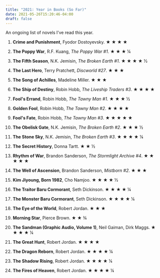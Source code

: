 ```yaml
---
title: "2021: Year in Books (So Far)"
date: 2021-05-26T15:20:46-04:00
draft: false
---
```


An ongoing list of novels I've read this year.

1. **Crime and Punishment**, Fyodor Dostoyevsky. ★ ★ ★ ★

2. **The Poppy War**, R.F. Kuang, *The Poppy War #1*. ★ ★ ★ ¼

3. **The Fifth Season**, N.K. Jemisin, *The Broken Earth #1*. ★ ★ ★ ★ ½

4. **The Last Hero**, Terry Pratchett, *Discworld #27*. ★ ★ ★

5. **The Song of Achilles**, Madeline Miller. ★ ★ ★

6. **The Ship of Destiny**, Robin Hobb, *The Liveship Traders #3*. ★ ★ ★ ★

7. **Fool's Errand**, Robin Hobb, *The Tawny Man #1*. ★ ★ ★ ½

8. **Golden Fool**, Robin Hobb, *The Tawny Man #2*. ★ ★ ★ ★

9. **Fool's Fate**, Robin Hobb, *The Tawny Man #3*. ★ ★ ★ ★ ★

10. **The Obelisk Gate**, N.K. Jemisin, *The Broken Earth #2*. ★ ★ ★ ½

11. **The Stone Sky**, N.K. Jemisin, *The Broken Earth #3*. ★ ★ ★ ★ ¼ 

12. **The Secret History**, Donna Tartt. ★ ★ ½ 

13. **Rhythm of War**, Brandon Sanderson, *The Stormlight Archive #4*. ★ ★ ★ ★ ★

14. **The Well of Ascension**, Brandon Sanderson, *Mistborn #2*. ★ ★ ★

15. **Kim Jiyoung, Born 1982**, Cho Namjoo. ★ ★ ★ ★ ½

16. **The Traitor Baru Cormorant**, Seth Dickinson.  ★ ★ ★ ★ ¼

17. **The Monster Baru Cormorant**, Seth Dickinson. ★ ★ ★ ★ ¼

18. **The Eye of the World**, Robert Jordan. ★ ★ ★

19. **Morning Star**, Pierce Brown. ★ ★ ¾

20. **The Sandman (Graphic Audio, Volume 1)**, Neil Gaiman, Dirk Maggs. ★ ★ ★ ★ ¼

21. **The Great Hunt**, Robert Jordan. ★ ★ ★ ★

22. **The Dragon Reborn**, Robert Jordan. ★ ★ ★ ★ ¼

23. **The Shadow Rising**, Robert Jordan. ★ ★ ★ ★ ¼

24. **The Fires of Heaven**, Robert Jordan. ★ ★ ★ ★ ¼
